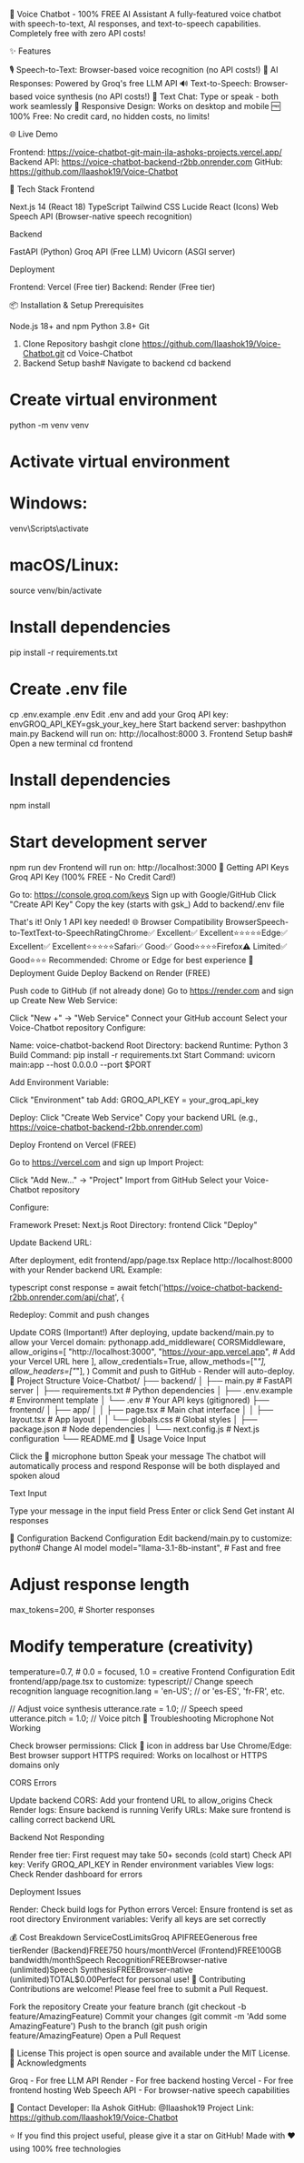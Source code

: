 🎤 Voice Chatbot - 100% FREE AI Assistant
A fully-featured voice chatbot with speech-to-text, AI responses, and text-to-speech capabilities. Completely free with zero API costs!

✨ Features

🎙️ Speech-to-Text: Browser-based voice recognition (no API costs!)
🤖 AI Responses: Powered by Groq's free LLM API
🔊 Text-to-Speech: Browser-based voice synthesis (no API costs!)
💬 Text Chat: Type or speak - both work seamlessly
📱 Responsive Design: Works on desktop and mobile
🆓 100% Free: No credit card, no hidden costs, no limits!

🌐 Live Demo

Frontend: https://voice-chatbot-git-main-ila-ashoks-projects.vercel.app/
Backend API: https://voice-chatbot-backend-r2bb.onrender.com
GitHub: https://github.com/Ilaashok19/Voice-Chatbot

🚀 Tech Stack
Frontend

Next.js 14 (React 18)
TypeScript
Tailwind CSS
Lucide React (Icons)
Web Speech API (Browser-native speech recognition)

Backend

FastAPI (Python)
Groq API (Free LLM)
Uvicorn (ASGI server)

Deployment

Frontend: Vercel (Free tier)
Backend: Render (Free tier)

📦 Installation & Setup
Prerequisites

Node.js 18+ and npm
Python 3.8+
Git

1. Clone Repository
bashgit clone https://github.com/Ilaashok19/Voice-Chatbot.git
cd Voice-Chatbot
2. Backend Setup
bash# Navigate to backend
cd backend

# Create virtual environment
python -m venv venv

# Activate virtual environment
# Windows:
venv\Scripts\activate
# macOS/Linux:
source venv/bin/activate

# Install dependencies
pip install -r requirements.txt

# Create .env file
cp .env.example .env
Edit .env and add your Groq API key:
envGROQ_API_KEY=gsk_your_key_here
Start backend server:
bashpython main.py
Backend will run on: http://localhost:8000
3. Frontend Setup
bash# Open a new terminal
cd frontend

# Install dependencies
npm install

# Start development server
npm run dev
Frontend will run on: http://localhost:3000
🔑 Getting API Keys
Groq API Key (100% FREE - No Credit Card!)

Go to: https://console.groq.com/keys
Sign up with Google/GitHub
Click "Create API Key"
Copy the key (starts with gsk_)
Add to backend/.env file

That's it! Only 1 API key needed!
🌐 Browser Compatibility
BrowserSpeech-to-TextText-to-SpeechRatingChrome✅ Excellent✅ Excellent⭐⭐⭐⭐⭐Edge✅ Excellent✅ Excellent⭐⭐⭐⭐⭐Safari✅ Good✅ Good⭐⭐⭐⭐Firefox⚠️ Limited✅ Good⭐⭐⭐
Recommended: Chrome or Edge for best experience
🚀 Deployment Guide
Deploy Backend on Render (FREE)

Push code to GitHub (if not already done)
Go to https://render.com and sign up
Create New Web Service:

Click "New +" → "Web Service"
Connect your GitHub account
Select your Voice-Chatbot repository
Configure:

Name: voice-chatbot-backend
Root Directory: backend
Runtime: Python 3
Build Command: pip install -r requirements.txt
Start Command: uvicorn main:app --host 0.0.0.0 --port $PORT




Add Environment Variable:

Click "Environment" tab
Add: GROQ_API_KEY = your_groq_api_key


Deploy: Click "Create Web Service"
Copy your backend URL (e.g., https://voice-chatbot-backend-r2bb.onrender.com)

Deploy Frontend on Vercel (FREE)

Go to https://vercel.com and sign up
Import Project:

Click "Add New..." → "Project"
Import from GitHub
Select your Voice-Chatbot repository


Configure:

Framework Preset: Next.js
Root Directory: frontend
Click "Deploy"


Update Backend URL:

After deployment, edit frontend/app/page.tsx
Replace http://localhost:8000 with your Render backend URL
Example:



typescript   const response = await fetch('https://voice-chatbot-backend-r2bb.onrender.com/api/chat', {

Redeploy: Commit and push changes

Update CORS (Important!)
After deploying, update backend/main.py to allow your Vercel domain:
pythonapp.add_middleware(
    CORSMiddleware,
    allow_origins=[
        "http://localhost:3000",
        "https://your-app.vercel.app",  # Add your Vercel URL here
    ],
    allow_credentials=True,
    allow_methods=["*"],
    allow_headers=["*"],
)
Commit and push to GitHub - Render will auto-deploy.
📁 Project Structure
Voice-Chatbot/
├── backend/
│   ├── main.py              # FastAPI server
│   ├── requirements.txt     # Python dependencies
│   ├── .env.example         # Environment template
│   └── .env                 # Your API keys (gitignored)
├── frontend/
│   ├── app/
│   │   ├── page.tsx         # Main chat interface
│   │   ├── layout.tsx       # App layout
│   │   └── globals.css      # Global styles
│   ├── package.json         # Node dependencies
│   └── next.config.js       # Next.js configuration
└── README.md
🎯 Usage
Voice Input

Click the 🎤 microphone button
Speak your message
The chatbot will automatically process and respond
Response will be both displayed and spoken aloud

Text Input

Type your message in the input field
Press Enter or click Send
Get instant AI responses

🔧 Configuration
Backend Configuration
Edit backend/main.py to customize:
python# Change AI model
model="llama-3.1-8b-instant",  # Fast and free

# Adjust response length
max_tokens=200,  # Shorter responses

# Modify temperature (creativity)
temperature=0.7,  # 0.0 = focused, 1.0 = creative
Frontend Configuration
Edit frontend/app/page.tsx to customize:
typescript// Change speech recognition language
recognition.lang = 'en-US';  // or 'es-ES', 'fr-FR', etc.

// Adjust voice synthesis
utterance.rate = 1.0;   // Speech speed
utterance.pitch = 1.0;  // Voice pitch
🐛 Troubleshooting
Microphone Not Working

Check browser permissions: Click 🎤 icon in address bar
Use Chrome/Edge: Best browser support
HTTPS required: Works on localhost or HTTPS domains only

CORS Errors

Update backend CORS: Add your frontend URL to allow_origins
Check Render logs: Ensure backend is running
Verify URLs: Make sure frontend is calling correct backend URL

Backend Not Responding

Render free tier: First request may take 50+ seconds (cold start)
Check API key: Verify GROQ_API_KEY in Render environment variables
View logs: Check Render dashboard for errors

Deployment Issues

Render: Check build logs for Python errors
Vercel: Ensure frontend is set as root directory
Environment variables: Verify all keys are set correctly

💰 Cost Breakdown
ServiceCostLimitsGroq APIFREEGenerous free tierRender (Backend)FREE750 hours/monthVercel (Frontend)FREE100GB bandwidth/monthSpeech RecognitionFREEBrowser-native (unlimited)Speech SynthesisFREEBrowser-native (unlimited)TOTAL$0.00Perfect for personal use!
🤝 Contributing
Contributions are welcome! Please feel free to submit a Pull Request.

Fork the repository
Create your feature branch (git checkout -b feature/AmazingFeature)
Commit your changes (git commit -m 'Add some AmazingFeature')
Push to the branch (git push origin feature/AmazingFeature)
Open a Pull Request

📝 License
This project is open source and available under the MIT License.
🙏 Acknowledgments

Groq - For free LLM API
Render - For free backend hosting
Vercel - For free frontend hosting
Web Speech API - For browser-native speech capabilities

📧 Contact
Developer: Ila Ashok
GitHub: @Ilaashok19
Project Link: https://github.com/Ilaashok19/Voice-Chatbot

⭐ If you find this project useful, please give it a star on GitHub!
Made with ❤️ using 100% free technologies